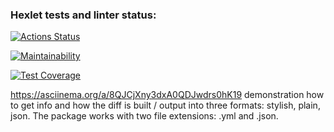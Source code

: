 ### Hexlet tests and linter status:
[![Actions Status](https://github.com/LarisaIsaykina/frontend-project-46/workflows/hexlet-check/badge.svg)](https://github.com/LarisaIsaykina/frontend-project-46/actions)

[![Maintainability](https://api.codeclimate.com/v1/badges/a12f4282b39f5f21421e/maintainability)](https://codeclimate.com/github/LarisaIsaykina/frontend-project-46/maintainability)

[![Test Coverage](https://api.codeclimate.com/v1/badges/a12f4282b39f5f21421e/test_coverage)](https://codeclimate.com/github/LarisaIsaykina/frontend-project-46/test_coverage)

https://asciinema.org/a/8QJCjXny3dxA0QDJwdrs0hK19 demonstration how to get info and how the diff is built / output into three formats: stylish, plain, json.
The package works with two file extensions: .yml and .json.
